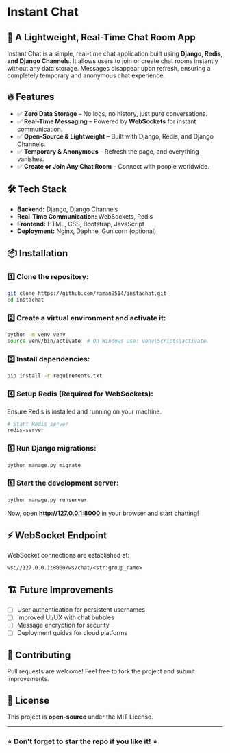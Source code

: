 # Instant Chat

## 🚀 A Lightweight, Real-Time Chat Room App
Instant Chat is a simple, real-time chat application built using **Django, Redis, and Django Channels**. It allows users to join or create chat rooms instantly without any data storage. Messages disappear upon refresh, ensuring a completely temporary and anonymous chat experience.

## 🔥 Features
- ✅ **Zero Data Storage** – No logs, no history, just pure conversations.
- ✅ **Real-Time Messaging** – Powered by **WebSockets** for instant communication.
- ✅ **Open-Source & Lightweight** – Built with Django, Redis, and Django Channels.
- ✅ **Temporary & Anonymous** – Refresh the page, and everything vanishes.
- ✅ **Create or Join Any Chat Room** – Connect with people worldwide.

## 🛠 Tech Stack
- **Backend:** Django, Django Channels
- **Real-Time Communication:** WebSockets, Redis
- **Frontend:** HTML, CSS, Bootstrap, JavaScript
- **Deployment:** Nginx, Daphne, Gunicorn (optional)

## 📦 Installation

### 1️⃣ Clone the repository:
```bash
git clone https://github.com/raman9514/instachat.git
cd instachat
```

### 2️⃣ Create a virtual environment and activate it:
```bash
python -m venv venv
source venv/bin/activate  # On Windows use: venv\Scripts\activate
```

### 3️⃣ Install dependencies:
```bash
pip install -r requirements.txt
```

### 4️⃣ Setup Redis (Required for WebSockets):
Ensure Redis is installed and running on your machine.
```bash
# Start Redis server
redis-server
```

### 5️⃣ Run Django migrations:
```bash
python manage.py migrate
```

### 6️⃣ Start the development server:
```bash
python manage.py runserver
```

Now, open **http://127.0.0.1:8000** in your browser and start chatting!

## ⚡ WebSocket Endpoint
WebSocket connections are established at:
```plaintext
ws://127.0.0.1:8000/ws/chat/<str:group_name>
```

## 🏗 Future Improvements
- [ ] User authentication for persistent usernames
- [ ] Improved UI/UX with chat bubbles
- [ ] Message encryption for security
- [ ] Deployment guides for cloud platforms

## 🤝 Contributing
Pull requests are welcome! Feel free to fork the project and submit improvements.

## 📜 License
This project is **open-source** under the MIT License.

---
### ⭐ Don't forget to star the repo if you like it! ⭐

